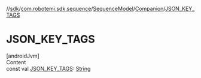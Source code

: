 //[sdk](../../../../index.md)/[com.robotemi.sdk.sequence](../../index.md)/[SequenceModel](../index.md)/[Companion](index.md)/[JSON_KEY_TAGS](-j-s-o-n_-k-e-y_-t-a-g-s.md)



# JSON_KEY_TAGS  
[androidJvm]  
Content  
const val [JSON_KEY_TAGS](-j-s-o-n_-k-e-y_-t-a-g-s.md): [String](https://kotlinlang.org/api/latest/jvm/stdlib/kotlin/-string/index.html)  



